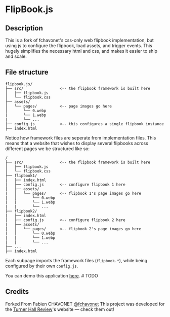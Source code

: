 # FlipBook.js

## Description

This is a fork of fchavonet's css-only web flipbook implementation, but using js to configure the flipbook, load assets, and trigger events. This hugely simplifies the necessary html and css, and makes it easier to ship and scale.

## File structure

```
flipbook.js/
├── src/                <-- the flipbook framework is built here
│   ├── flipbook.js
│   └── flipbook.css
├── assets/                 
│   └── pages/          <-- page images go here
│       └── 0.webp
|       └── 1.webp
|       └── ...
├── config.js           <-- this configures a single flipbook instance
├── index.html
```

Notice how framework files are seperate from implementation files. This means that a website that wishes to display several flipbooks across different pages we be structured like so:

```
/
├── src/                <-- the flipbook framework is built here
│   ├── flipbook.js
│   └── flipbook.css
├── flipbook1/
|   ├── index.html
│   ├── config.js       <-- configure flipbook 1 here
|   ├── assets/                 
|   │   └── pages/      <-- flipbook 1's page images go here
|   │       └── 0.webp
|   |       └── 1.webp
|   |       └── ...
├── flipbook2/
|   ├── index.html
│   ├── config.js       <-- configure flipbook 2 here
|   ├── assets/                 
|   │   └── pages/      <-- flipbook 2's page images go here
|   │       └── 0.webp
|   |       └── 1.webp
|   |       └── ...
├── ...  
├── index.html
```

Each subpage imports the framework files (`flipbook.*`), while being configured by their own `config.js`.

You can demo this application [here](https://yonmaor.com/flipbookjs). # TODO

## Credits
Forked From Fabien CHAVONET [@fchavonet](https://github.com/fchavonet)
This project was developed for the [Turner Hall Review](https://thecmcp.org/TurnerHall)'s website — check them out!
